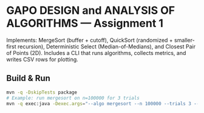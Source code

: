# GAPO DESIGN and ANALYSIS OF ALGORITHMS — Assignment 1

Implements: MergeSort (buffer + cutoff), QuickSort (randomized + smaller-first recursion),
Deterministic Select (Median-of-Medians), and Closest Pair of Points (2D). Includes a CLI that
runs algorithms, collects metrics, and writes CSV rows for plotting.

## Build & Run
```bash
mvn -q -DskipTests package
# Example: run mergesort on n=100000 for 3 trials
mvn -q exec:java -Dexec.args="--algo mergesort --n 100000 --trials 3 --csv out.csv"
```
